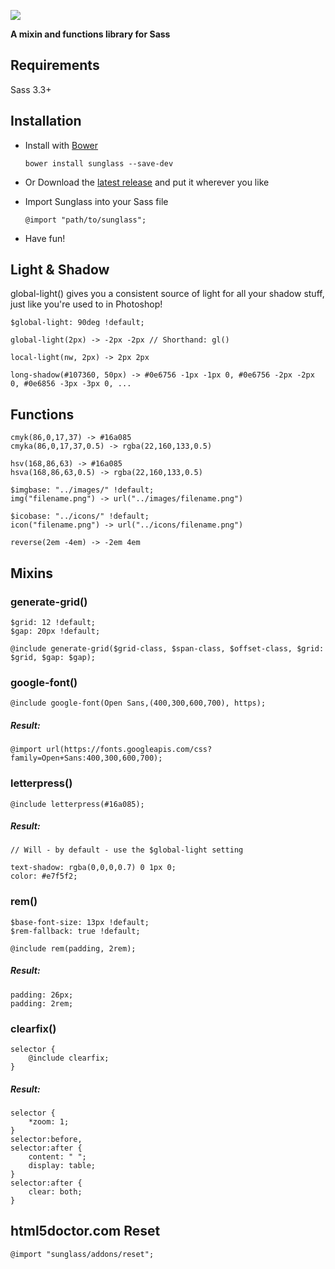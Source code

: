 ![](http://cdn.devatrox.de/img/sunglass-logo.png)

**A mixin and functions library for Sass**

## Requirements
Sass 3.3+

## Installation

* Install with [Bower](http://bower.io/)

    `bower install sunglass --save-dev`

* Or Download the [latest release](https://github.com/devatrox/sunglass/releases) and put it wherever you like

* Import Sunglass into your Sass file

    `@import "path/to/sunglass";`

* Have fun!

## Light & Shadow

global-light() gives you a consistent source of light for all your shadow stuff, just like you're used to in Photoshop!

    $global-light: 90deg !default;

    global-light(2px) -> -2px -2px // Shorthand: gl()

    local-light(nw, 2px) -> 2px 2px

    long-shadow(#107360, 50px) -> #0e6756 -1px -1px 0, #0e6756 -2px -2px 0, #0e6856 -3px -3px 0, ...

## Functions

    cmyk(86,0,17,37) -> #16a085
    cmyka(86,0,17,37,0.5) -> rgba(22,160,133,0.5)

    hsv(168,86,63) -> #16a085
    hsva(168,86,63,0.5) -> rgba(22,160,133,0.5)

    $imgbase: "../images/" !default;
    img("filename.png") -> url("../images/filename.png")

    $icobase: "../icons/" !default;
    icon("filename.png") -> url("../icons/filename.png")

    reverse(2em -4em) -> -2em 4em

## Mixins

### generate-grid()

    $grid: 12 !default;
    $gap: 20px !default;

    @include generate-grid($grid-class, $span-class, $offset-class, $grid: $grid, $gap: $gap);

### google-font()

    @include google-font(Open Sans,(400,300,600,700), https);

##### Result:

    @import url(https://fonts.googleapis.com/css?family=Open+Sans:400,300,600,700);

### letterpress()

    @include letterpress(#16a085);

##### Result:

    // Will - by default - use the $global-light setting

    text-shadow: rgba(0,0,0,0.7) 0 1px 0;
    color: #e7f5f2;

### rem()

    $base-font-size: 13px !default;
    $rem-fallback: true !default;

    @include rem(padding, 2rem);

##### Result:

    padding: 26px;
    padding: 2rem;

### clearfix()

    selector {
        @include clearfix;
    }

##### Result:

    selector {
        *zoom: 1;
    }
    selector:before,
    selector:after {
        content: " ";
        display: table;
    }
    selector:after {
        clear: both;
    }

## html5doctor.com Reset

    @import "sunglass/addons/reset";
